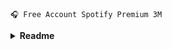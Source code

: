 ```
🎧 Free Account Spotify Premium 3M
```
</details>
<details>
    <summary><b> Readme </b></summary><br/>
if u have bin and want to make it automatic contact me on tele @agamheswari
